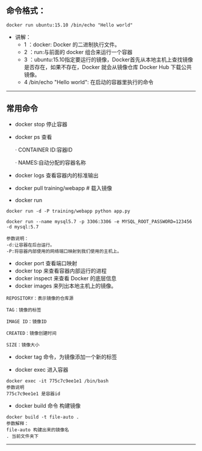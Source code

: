 ## 命令格式：


```
docker run ubuntu:15.10 /bin/echo "Hello world"
```


- 讲解：
    - 1 ：docker: Docker 的二进制执行文件。
    - 2 ：run:与前面的 docker 组合来运行一个容器
    - 3 ：ubuntu:15.10指定要运行的镜像，Docker首先从本地主机上查找镜像是否存在，如果不存在，Docker 就会从镜像仓库 Docker Hub 下载公共镜像。
    - 4 /bin/echo "Hello world": 在启动的容器里执行的命令
--------------------------

## 常用命令

- docker stop 停止容器



- docker ps 查看

    · CONTAINER ID:容器ID
    
    · NAMES:自动分配的容器名称
    

- docker logs 查看容器内的标准输出



- docker pull training/webapp  # 载入镜像
- docker run
```
docker run -d -P training/webapp python app.py

docker run --name mysql5.7 -p 3306:3306 -e MYSQL_ROOT_PASSWORD=123456 -d mysql:5.7

参数说明：
-d:让容器在后台运行。
-P:将容器内部使用的网络端口映射到我们使用的主机上。
```


- docker port 查看端口映射
-  docker top 来查看容器内部运行的进程
-  docker inspect 来查看 Docker 的底层信息
-  docker images 来列出本地主机上的镜像。
```
REPOSITORY：表示镜像的仓库源

TAG：镜像的标签

IMAGE ID：镜像ID

CREATED：镜像创建时间

SIZE：镜像大小
```

- docker tag 命令，为镜像添加一个新的标签


- docker exec 进入容器
```
docker exec -it 775c7c9ee1e1 /bin/bash 
参数说明 
775c7c9ee1e1 是容器id
```


- docker build 命令 构建镜像
```
docker build -t file-auto .
参数解释：
file-auto 构建出来的镜像名
. 当前文件夹下

```



---------------------

